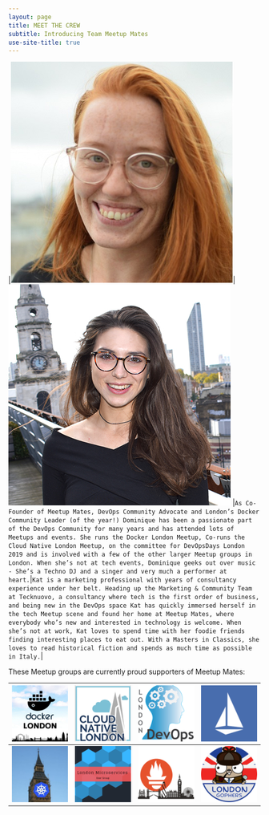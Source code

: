 ```yaml
---
layout: page
title: MEET THE CREW
subtitle: Introducing Team Meetup Mates
use-site-title: true
---
```


|[![Dominique Top](/img/DT&#32;-&#32;MM&#32;Captain&#32;Pic.jpg "Captain Domi")](https://www.twitter.com/devopsdom)|[![Kat Paines](/img/KP&#32;-&#32;MM&#32;Captain&#32;Pic.jpg "Captain Kat")](https://twitter.com/katpaines/)
|`As Co-Founder of Meetup Mates, DevOps Community Advocate and London’s Docker Community Leader (of the year!) Dominique has been a passionate part of the DevOps Community for many years and has attended lots of Meetups and events. She runs the Docker London Meetup, Co-runs the Cloud Native London Meetup, on the committee for DevOpsDays London 2019 and is involved with a few of the other larger Meetup groups in London. When she’s not at tech events, Dominique geeks out over music - She’s a Techno DJ and a singer and very much a performer at heart.`|`Kat is a marketing professional with years of consultancy experience under her belt. Heading up the Marketing & Community Team at Tecknuovo, a consultancy where tech is the first order of business, and being new in the DevOps space Kat has quickly immersed herself in the tech Meetup scene and found her home at Meetup Mates, where everybody who’s new and interested in technology is welcome. When she’s not at work, Kat loves to spend time with her foodie friends finding interesting places to eat out. With a Masters in Classics, she loves to read historical fiction and spends as much time as possible in Italy.`|

These Meetup groups are currently proud supporters of Meetup Mates:

|[![MeetupMates_DockerLondon](/img/MeetupMates_Docker_London.png "Docker London loves Meetup Mates")](https://www.meetup.com/Docker-London/)|[![MeetupMates_Cloud_Native](/img/MeetupMates_Cloud_Native.png "Cloud Native London loves Meetup Mates")](https://www.meetup.com/Cloud-Native-London/)|[![MeetupMates_London_DevOps](/img/MeetupMates_London_DevOps.png "London DevOps loves Meetup Mates")](https://www.meetup.com/London-DevOps/)|[![MeetupMates_Istio](/img/MeetupMates_Istio.png "Istio London loves Meetup Mates")](https://www.meetup.com/Istio-London/)|
|---|---|---|---|
|[![MeetupMates_Kubernetes](/img/MeetupMates_Kubernetes.png "Kubernetes loves loves Meetup Mates")](https://www.meetup.com/Kubernetes-London/)|[![MeetupMates_Microservices](/img/MeetupMates_Microservices.png "Microservices London loves Meetup Mates")](https://www.meetup.com/London-Microservices-User-Group/)|[![MeetupMates_PrometheusLondon](/img/MeetupMates_PrometheusLondon.png "Prometheus London loves Meetup Mates")](https://www.meetup.com/Prometheus-London/)|[![MeetupMates_LondonGophers](/img/MeetupMates_LondonGophers.png "London Gophers loves Meetup Mates")](https://www.meetup.com/LondonGophers/)|